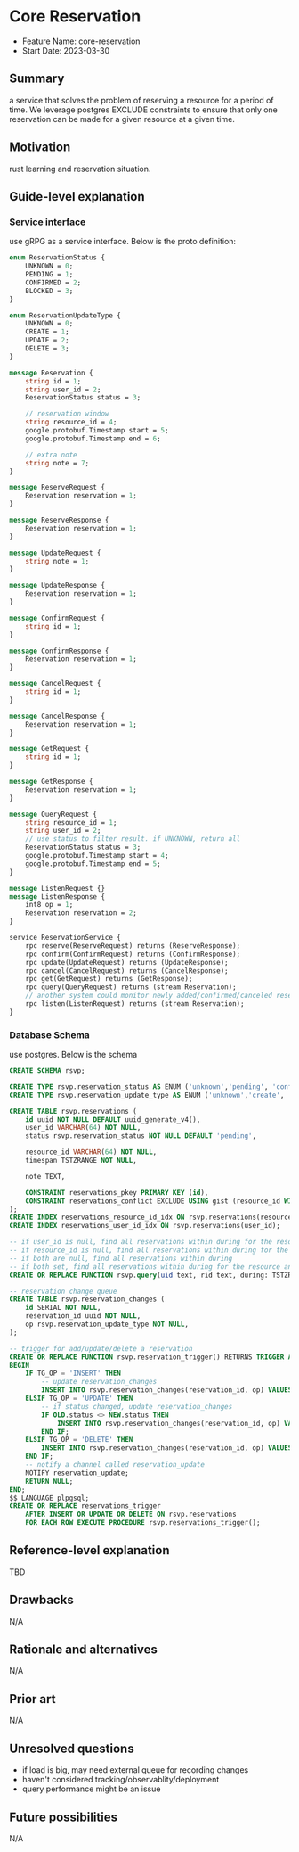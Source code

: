 # Core Reservation

- Feature Name: core-reservation
- Start Date: 2023-03-30

## Summary

a service that solves the problem of reserving a resource for a period of time. We leverage postgres
EXCLUDE constraints to ensure that only one reservation can be made for a given resource at a given time.

## Motivation

rust learning and reservation situation.

## Guide-level explanation

### Service interface

use gRPG as a service interface. Below is the proto definition:

```proto
enum ReservationStatus {
    UNKNOWN = 0;
    PENDING = 1;
    CONFIRMED = 2;
    BLOCKED = 3;
}

enum ReservationUpdateType {
    UNKNOWN = 0;
    CREATE = 1;
    UPDATE = 2;
    DELETE = 3;
}

message Reservation {
    string id = 1;
    string user_id = 2;
    ReservationStatus status = 3;

    // reservation window
    string resource_id = 4;
    google.protobuf.Timestamp start = 5;
    google.protobuf.Timestamp end = 6;

    // extra note
    string note = 7;
}

message ReserveRequest {
    Reservation reservation = 1;
}

message ReserveResponse {
    Reservation reservation = 1;
}

message UpdateRequest {
    string note = 1;
}

message UpdateResponse {
    Reservation reservation = 1;
}

message ConfirmRequest {
    string id = 1;
}

message ConfirmResponse {
    Reservation reservation = 1;
}

message CancelRequest {
    string id = 1;
}

message CancelResponse {
    Reservation reservation = 1;
}

message GetRequest {
    string id = 1;
}

message GetResponse {
    Reservation reservation = 1;
}

message QueryRequest {
    string resource_id = 1;
    string user_id = 2;
    // use status to filter result. if UNKNOWN, return all
    ReservationStatus status = 3;
    google.protobuf.Timestamp start = 4;
    google.protobuf.Timestamp end = 5;
}

message ListenRequest {}
message ListenResponse {
    int8 op = 1;
    Reservation reservation = 2;
}

service ReservationService {
    rpc reserve(ReserveRequest) returns (ReserveResponse);
    rpc confirm(ConfirmRequest) returns (ConfirmResponse);
    rpc update(UpdateRequest) returns (UpdateResponse);
    rpc cancel(CancelRequest) returns (CancelResponse);
    rpc get(GetRequest) returns (GetResponse);
    rpc query(QueryRequest) returns (stream Reservation);
    // another system could monitor newly added/confirmed/canceled reservations
    rpc listen(ListenRequest) returns (stream Reservation);
}
```

### Database Schema

use postgres. Below is the schema

```sql
CREATE SCHEMA rsvp;

CREATE TYPE rsvp.reservation_status AS ENUM ('unknown','pending', 'confirmed', 'blocked');
CREATE TYPE rsvp.reservation_update_type AS ENUM ('unknown','create', 'update', 'delete');

CREATE TABLE rsvp.reservations (
    id uuid NOT NULL DEFAULT uuid_generate_v4(),
    user_id VARCHAR(64) NOT NULL,
    status rsvp.reservation_status NOT NULL DEFAULT 'pending',

    resource_id VARCHAR(64) NOT NULL,
    timespan TSTZRANGE NOT NULL,

    note TEXT,

    CONSTRAINT reservations_pkey PRIMARY KEY (id),
    CONSTRAINT reservations_conflict EXCLUDE USING gist (resource_id WITH =, timespan WITH &&)
);
CREATE INDEX reservations_resource_id_idx ON rsvp.reservations(resource_id);
CREATE INDEX reservations_user_id_idx ON rsvp.reservations(user_id);

-- if user_id is null, find all reservations within during for the resource
-- if resource_id is null, find all reservations within during for the user
-- if both are null, find all reservations within during
-- if both set, find all reservations within during for the resource and user
CREATE OR REPLACE FUNCTION rsvp.query(uid text, rid text, during: TSTZRANGE) RETURNS TABLE rsvp.reservations  AS $$ $$ LANGUAGE plpgsql;

-- reservation change queue
CREATE TABLE rsvp.reservation_changes (
    id SERIAL NOT NULL,
    reservation_id uuid NOT NULL,
    op rsvp.reservation_update_type NOT NULL,
);

-- trigger for add/update/delete a reservation
CREATE OR REPLACE FUNCTION rsvp.reservation_trigger() RETURNS TRIGGER AS $$
BEGIN
    IF TG_OP = 'INSERT' THEN
        -- update reservation_changes
        INSERT INTO rsvp.reservation_changes(reservation_id, op) VALUES (NEW.id, 'create')
    ELSIF TG_OP = 'UPDATE' THEN
        -- if status changed, update reservation_changes
        IF OLD.status <> NEW.status THEN
            INSERT INTO rsvp.reservation_changes(reservation_id, op) VALUES (NEW.id, 'update');
        END IF;
    ELSIF TG_OP = 'DELETE' THEN
        INSERT INTO rsvp.reservation_changes(reservation_id, op) VALUES (NEW.id, 'delete')
    END IF;
    -- notify a channel called reservation_update
    NOTIFY reservation_update;
    RETURN NULL;
END;
$$ LANGUAGE plpgsql;
CREATE OR REPLACE reservations_trigger
    AFTER INSERT OR UPDATE OR DELETE ON rsvp.reservations
    FOR EACH ROW EXECUTE PROCEDURE rsvp.reservations_trigger();
```

## Reference-level explanation

TBD

## Drawbacks

N/A

## Rationale and alternatives

N/A

## Prior art

N/A

## Unresolved questions

- if load is big, may need external queue for recording changes
- haven't considered tracking/observablity/deployment
- query performance might be an issue

## Future possibilities

N/A
